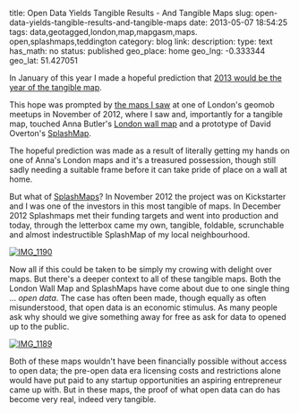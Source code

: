 title: Open Data Yields Tangible Results - And Tangible Maps
slug: open-data-yields-tangible-results-and-tangible-maps
date: 2013-05-07 18:54:25
tags: data,geotagged,london,map,mapgasm,maps. open,splashmaps,teddington
category: blog
link: 
description: 
type: text
has_math: no
status: published
geo_place: home
geo_lng: -0.333344
geo_lat: 51.427051

In January of this year I made a hopeful prediction that <a href="/2013/01/01/2013-the-year-of-the-tangible-map-and-return-of-the-map-as-art/" target="_blank">2013 would be the year of the tangible map</a>. 

This hope was prompted by [the maps I saw](/2012/11/23/of-w3g-agi-and-other-geographical-acronyms/ "/2012/11/23/of-w3g-agi-and-other-geographical-acronyms/") at one of London's geomob meetups in November of 2012, where I saw and, importantly for a tangible map, touched Anna Butler's [London wall map](http://www.wellingtonstravel.com/wall-map-london/ "http://www.wellingtonstravel.com/wall-map-london/") and a prototype of David Overton's [SplashMap](http://www.kickstarter.com/projects/1521486951/splashmaps "http://www.kickstarter.com/projects/1521486951/splashmaps").

The hopeful prediction was made as a result of literally getting my hands on one of Anna's London maps and it's a treasured possession, though still sadly needing a suitable frame before it can take pride of place on a wall at home.

But what of [SplashMaps](http://www.splashmaps.net/ "http://www.splashmaps.net/")? In November 2012 the project was on Kickstarter and I was one of the investors in this most tangible of maps. In December 2012 Splashmaps met their funding targets and went into production and today, through the letterbox came my own, tangible, foldable, scrunchable and almost indestructible SplashMap of my local neighbourhood.

<!-- TEASER_END -->

[![IMG_1190](/wp-content/uploads/2013/05/IMG_1190-1024x764.jpg)](/wp-content/uploads/2013/05/IMG_1190.jpg "/wp-content/uploads/2013/05/IMG_1190.jpg")

Now all if this could be taken to be simply my crowing with delight over maps. But there's a deeper context to all of these tangible maps. Both the London Wall Map and SplashMaps have come about due to one single thing ... *open data*. The case has often been made, though equally as often misunderstood, that open data is an economic stimulus. As many people ask why should we give something away for free as ask for data to opened up to the public.

[![IMG_1189](/wp-content/uploads/2013/05/IMG_1189-1024x764.jpg)](/wp-content/uploads/2013/05/IMG_1189.jpg "/wp-content/uploads/2013/05/IMG_1189.jpg")

Both of these maps wouldn't have been financially possible without access to open data; the pre-open data era licensing costs and restrictions alone would have put paid to any startup opportunities an aspiring entrepreneur came up with. But in these maps, the proof of what open data can do has become very real, indeed very tangible.







